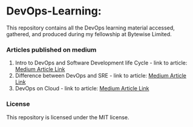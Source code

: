 # DevOps-Learning:

This repository contains all the DevOps learning material accessed, gathered, and produced during my fellowship at Bytewise Limited.

### Articles published on medium
1. Intro to DevOps and Software Development life Cycle - 
link to article: [Medium Article Link](https://medium.com/@mzubair132909/devops-software-development-and-lifecycle-models-8c807b72f7f)
2. Difference between DevOps and SRE - link to article: [Medium Article Link](https://medium.com/@mzubair132909/the-dynamic-duo-of-software-engineering-unpacking-the-distinctions-between-devops-and-sre-5d47a80a9efe)
3. DevOps on Cloud - link to article: [Medium Article Link](https://medium.com/@mzubair132909/the-future-of-software-development-devops-on-the-cloud-ede4822ca596)


### License
This repository is licensed under the MIT license.
